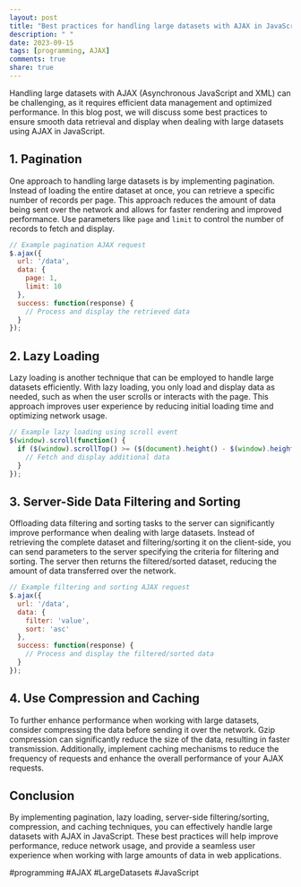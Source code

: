 ```yaml
---
layout: post
title: "Best practices for handling large datasets with AJAX in JavaScript"
description: " "
date: 2023-09-15
tags: [programming, AJAX]
comments: true
share: true
---
```


Handling large datasets with AJAX (Asynchronous JavaScript and XML) can be challenging, as it requires efficient data management and optimized performance. In this blog post, we will discuss some best practices to ensure smooth data retrieval and display when dealing with large datasets using AJAX in JavaScript.

## 1. Pagination

One approach to handling large datasets is by implementing pagination. Instead of loading the entire dataset at once, you can retrieve a specific number of records per page. This approach reduces the amount of data being sent over the network and allows for faster rendering and improved performance. Use parameters like `page` and `limit` to control the number of records to fetch and display.

```javascript
// Example pagination AJAX request
$.ajax({
  url: '/data',
  data: {
    page: 1,
    limit: 10
  },
  success: function(response) {
    // Process and display the retrieved data
  }
});
```

## 2. Lazy Loading

Lazy loading is another technique that can be employed to handle large datasets efficiently. With lazy loading, you only load and display data as needed, such as when the user scrolls or interacts with the page. This approach improves user experience by reducing initial loading time and optimizing network usage.

```javascript
// Example lazy loading using scroll event
$(window).scroll(function() {
  if ($(window).scrollTop() >= ($(document).height() - $(window).height())) {
    // Fetch and display additional data
  }
});
```

## 3. Server-Side Data Filtering and Sorting

Offloading data filtering and sorting tasks to the server can significantly improve performance when dealing with large datasets. Instead of retrieving the complete dataset and filtering/sorting it on the client-side, you can send parameters to the server specifying the criteria for filtering and sorting. The server then returns the filtered/sorted dataset, reducing the amount of data transferred over the network.

```javascript
// Example filtering and sorting AJAX request
$.ajax({
  url: '/data',
  data: {
    filter: 'value',
    sort: 'asc'
  },
  success: function(response) {
    // Process and display the filtered/sorted data
  }
});
```

## 4. Use Compression and Caching

To further enhance performance when working with large datasets, consider compressing the data before sending it over the network. Gzip compression can significantly reduce the size of the data, resulting in faster transmission. Additionally, implement caching mechanisms to reduce the frequency of requests and enhance the overall performance of your AJAX requests.

## Conclusion

By implementing pagination, lazy loading, server-side filtering/sorting, compression, and caching techniques, you can effectively handle large datasets with AJAX in JavaScript. These best practices will help improve performance, reduce network usage, and provide a seamless user experience when working with large amounts of data in web applications.

#programming #AJAX #LargeDatasets #JavaScript